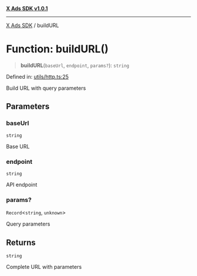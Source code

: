 [**X Ads SDK v1.0.1**](../README.md)

***

[X Ads SDK](../globals.md) / buildURL

# Function: buildURL()

> **buildURL**(`baseUrl`, `endpoint`, `params?`): `string`

Defined in: [utils/http.ts:25](https://github.com/kage1020/x-ads-sdk/blob/main/src/utils/http.ts#L25)

Build URL with query parameters

## Parameters

### baseUrl

`string`

Base URL

### endpoint

`string`

API endpoint

### params?

`Record`\<`string`, `unknown`\>

Query parameters

## Returns

`string`

Complete URL with parameters
